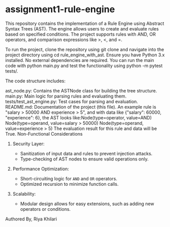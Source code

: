 # assignment1-rule-engine
This repository contains the implementation of a Rule Engine using Abstract Syntax Trees (AST). The engine allows users to create and evaluate rules based on specified conditions.
The project supports rules with AND, OR operators, and comparison expressions like >, <, and =.

To run the project, clone the repository using git clone <repository-url> and navigate into the project directory using cd rule_engine_with_ast. Ensure you have Python 3.x installed. No external dependencies are required. You can run the main code with python main.py and test the functionality using python -m pytest tests/.

The code structure includes:

ast_node.py: Contains the ASTNode class for building the tree structure.
main.py: Main logic for parsing rules and evaluating them.
tests/test_ast_engine.py: Test cases for parsing and evaluation.
README.md: Documentation of the project (this file).
An example rule is "salary > 50000 AND experience > 5", and with data like {"salary": 60000, "experience": 6}, the AST looks like:Node(type=operator, value=AND)
  Node(type=operand, value=salary > 50000)
  Node(type=operand, value=experience > 5)
  The evaluation result for this rule and data will be True.
 Non-Functional Considerations  
1. Security Layer:
   - Sanitization of input data and rules to prevent injection attacks.  
   - Type-checking of AST nodes to ensure valid operations only.  

2. Performance Optimization:
   - Short-circuiting logic for `AND` and `OR` operators.  
   - Optimized recursion to minimize function calls.

3. Scalability:
   - Modular design allows for easy extensions, such as adding new operators or conditions.


Authored By,
Riya Khilari
